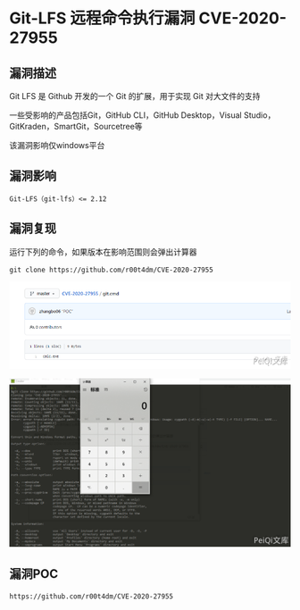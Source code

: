 # 

# Git-LFS 远程命令执行漏洞 CVE-2020-27955

## 漏洞描述

Git LFS 是 Github 开发的一个 Git 的扩展，用于实现 Git 对大文件的支持

一些受影响的产品包括Git，GitHub CLI，GitHub Desktop，Visual Studio，GitKraden，SmartGit，Sourcetree等

该漏洞影响仅windows平台

## 漏洞影响

```
Git-LFS（git-lfs）<= 2.12
```

## 漏洞复现

运行下列的命令，如果版本在影响范围则会弹出计算器

```plain
git clone https://github.com/r00t4dm/CVE-2020-27955
```

![1](./images/202202090053405.png)

![2](./images/202202090053009.png)

## 漏洞POC

```plain
https://github.com/r00t4dm/CVE-2020-27955
```


